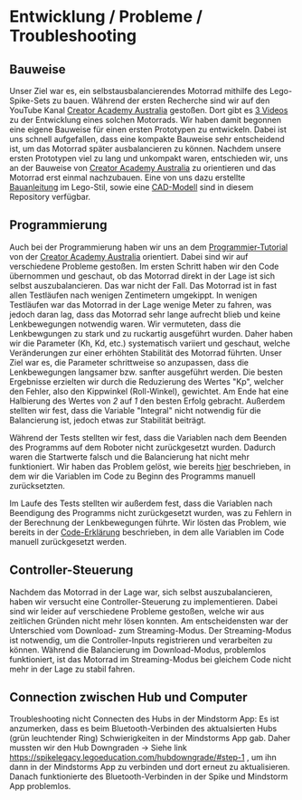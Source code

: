 # Entwicklung / Probleme / Troubleshooting

## Bauweise

Unser Ziel war es, ein selbstausbalancierendes Motorrad mithilfe des Lego-Spike-Sets zu bauen. Während der ersten Recherche sind wir auf den YouTube Kanal [Creator Academy Australia](https://www.youtube.com/@CreatorAcademyAustralia) gestoßen. Dort gibt es [3 Videos](08-Quellen.md) zu der Entwicklung eines solchen Motorrads. Wir haben damit begonnen eine eigene Bauweise für einen ersten Prototypen zu entwickeln. Dabei ist uns schnell aufgefallen, dass eine kompakte Bauweise sehr entscheidend ist, um das Motorrad später ausbalancieren zu können. Nachdem unsere ersten Prototypen viel zu lang und unkompakt waren, entschieden wir, uns an der Bauweise von [Creator Academy Australia](https://www.youtube.com/@CreatorAcademyAustralia) zu orientieren und das Motorrad erst einmal nachzubauen. Eine von uns dazu erstellte [Bauanleitung](02-Bauanleitung.md) im Lego-Stil, sowie eine [CAD-Modell](03-CAD-Modell.md) sind in diesem Repository verfügbar.   

## Programmierung

Auch bei der Programmierung haben wir uns an dem [Programmier-Tutorial](https://www.youtube.com/watch?v=TupLmKkHMBU&t=0s) von der [Creator Academy Australia](https://www.youtube.com/watch?v=MCVW2Uqanlw) orientiert. Dabei sind wir auf verschiedene Probleme gestoßen. Im ersten Schritt haben wir den Code übernommen und geschaut, ob das Motorrad direkt in der Lage ist sich selbst auszubalancieren. Das war nicht der Fall. Das Motorrad ist in fast allen Testläufen nach wenigen Zentimetern umgekippt. In wenigen Testläufen war das Motorrad in der Lage wenige Meter zu fahren, was jedoch daran lag, dass das Motorrad sehr lange aufrecht blieb und keine Lenkbewegungen notwendig waren. Wir vermuteten, dass die Lenkbewgungen zu stark und zu ruckartig ausgeführt wurden. Daher haben wir die Parameter (Kh, Kd, etc.) systematisch variiert und geschaut, welche Veränderungen zur einer erhöhten Stabilität des Motorrad führten. Unser Ziel war es, die Parameter schrittweise so anzupassen, dass die Lenkbewegungen langsamer bzw. sanfter ausgeführt werden. Die besten Ergebnisse erzielten wir durch die Reduzierung des Wertes "Kp", welcher den Fehler, also den Kippwinkel (Roll-Winkel), gewichtet. Am Ende hat eine Halbierung des Wertes von *2* auf *1* den besten Erfolg gebracht. Außerdem stellten wir fest, dass die Variable "Integral" nicht notwendig für die Balancierung ist, jedoch etwas zur Stabilität beiträgt.  

Während der Tests stellten wir fest, dass die Variablen nach dem Beenden des Programms auf dem Roboter nicht zurückgesetzt wurden. Dadurch waren die Startwerte falsch und die Balancierung hat nicht mehr funktioniert. Wir haben das Problem gelöst, wie bereits [hier](04-Code.md#Reset) beschrieben, in dem wir die Variablen im Code zu Beginn des Programms manuell zurücksetzten. 

Im Laufe des Tests stellten wir außerdem fest, dass die Variablen nach Beendigung des Programms nicht zurückgesetzt wurden, was zu Fehlern in der Berechnung der Lenkbewegungen führte. Wir lösten das Problem, wie bereits in der [Code-Erklärung](#Initialisierung-von-Variablen-und-Parametern) beschrieben, in dem alle Variablen im Code manuell zurückgesetzt werden.   

## Controller-Steuerung

Nachdem das Motorrad in der Lage war, sich selbst auszubalancieren, haben wir versucht eine Controller-Steuerung zu implementieren. Dabei sind wir leider auf verschiedene Probleme gestoßen, welche wir aus zeitlichen Gründen nicht mehr lösen konnten. Am entscheidensten war der Unterschied vom Download- zum Streaming-Modus. Der Streaming-Modus ist notwendig, um die Controller-Inputs registrieren und verarbeiten zu können. Während die Balancierung im Download-Modus, problemlos funktioniert, ist das Motorrad im Streaming-Modus bei gleichem Code nicht mehr in der Lage zu stabil fahren.  

## Connection zwischen Hub und Computer

Troubleshooting nicht Connecten des Hubs in der Mindstorm App: Es ist anzumerken, dass es beim Bluetooth-Verbinden des aktualsierten Hubs (grün leuchtender Ring) Schwierigkeiten in der Mindstorms App gab. Daher mussten wir den Hub Downgraden -> Siehe link https://spikelegacy.legoeducation.com/hubdowngrade/#step-1 , um ihn dann in der Mindstorms App zu verbinden und dort erneut zu aktualisieren. Danach funktionierte des Bluetooth-Verbinden in der Spike und Mindstorm App problemlos.
